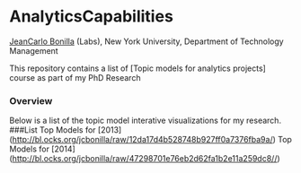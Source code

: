 # AnalyticsCapabilities #

[JeanCarlo Bonilla](bb3379@nyu.edu) (Labs), New York University, Department of Technology Management  

This repository contains a list of [Topic models for analytics projects] course as part of my PhD Research


### Overview
Below is a list of the topic model interative visualizations for my research.
###List
Top Models for [2013] (http://bl.ocks.org/jcbonilla/raw/12da17d4b528748b927ff0a7376fba9a/)
Top Models for [2014] (http://bl.ocks.org/jcbonilla/raw/47298701e76eb2d62fa1b2e11a259dc8//)
